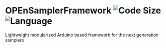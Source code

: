# OPEnSamplerFramework ![Code Size](https://img.shields.io/github/languages/code-size/OPEnSLab-OSU/OPEnSamplerFramework.svg?branch=master) ![Language](https://img.shields.io/badge/language-c%2B%2B-red.svg)


Lightweight modularized Arduino based framework for the next generation samplers
